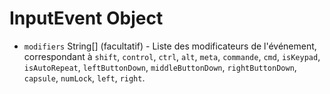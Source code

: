 # InputEvent Object

* `modifiers` String[] (facultatif) - Liste des modificateurs de l'événement, correspondant à `shift`, `control`, `ctrl`, `alt`, `meta`, `commande`, `cmd`, `isKeypad`, `isAutoRepeat`, `leftButtonDown`, `middleButtonDown`, `rightButtonDown`, `capsule`, `numLock`, `left`, `right`.

